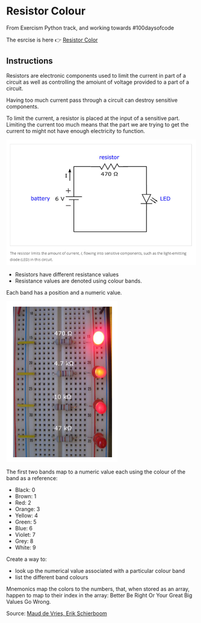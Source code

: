 # Resistor Colour

From Exercism Python track, and working towards #100daysofcode

The esrcise is here 👉 [Resistor Color](https://exercism.org/tracks/python/exercises/resistor-color)

## Instructions

Resistors are electronic components used to limit the current in part of a circuit as well as controlling the amoiunt of voltage provided to a part of a circuit. 

Having too much current pass through a circuit can destroy sensitive components. 

To limit the current, a resistor is placed at the input of a sensitive part. Limiting the current too much means that the part we are trying to get the current to might not have enough electricity to function. 

![Resistor in action](resistor-diagram.png)

- Resistors have different resistance values
- Resistance values are denoted using colour bands.

Each band has a position and a numeric value. 

![Higher values of resistance restrict the current more, so there is less light](Resistors.png)

The first two bands map to a numeric value each using the colour of the band as a reference:

- Black: 0
- Brown: 1
- Red: 2
- Orange: 3
- Yellow: 4
- Green: 5
- Blue: 6
- Violet: 7
- Grey: 8
- White: 9

Create a way to:

- look up the numerical value associated with a particular colour band
- list the different band colours

Mnemonics map the colors to the numbers, that, when stored as an array, happen to map to their index in the array: Better Be Right Or Your Great Big Values Go Wrong.

Source:
[Maud de Vries, Erik Schierboom](https://exercism.org/tracks/python/exercises/resistor-color#:~:text=code%20Wikipedia%20article-,Source,-Maud%20de%20Vries)